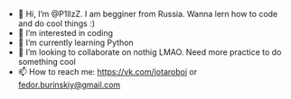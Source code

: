 - 👋 Hi, I’m @P1llzZ. I am begginer from Russia. Wanna lern how to code and do cool things :)
- 👀 I’m interested in coding
- 🌱 I’m currently learning Python
- 💞️ I’m looking to collaborate on nothig LMAO. Need more practice to do something cool
- 📫 How to reach me: https://vk.com/jotaroboi or fedor.burinskiy@gmail.com

<!---
P1llzZ/P1llzZ is a ✨ special ✨ repository because its `README.md` (this file) appears on your GitHub profile.
You can click the Preview link to take a look at your changes.
--->
